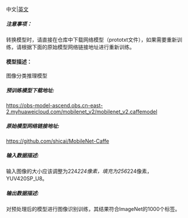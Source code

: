 中文|[英文](README_en.md)
##### 注意事项：
转换模型时，请直接在仓库中下载网络模型（prototxt文件），如果需要重新训练，请根据下面的原始模型网络链接地址进行重新训练。

#### 模型描述：

图像分类推理模型

##### 预训练模型下载地址:
https://obs-model-ascend.obs.cn-east-2.myhuaweicloud.com/mobilenet_v2/mobilenet_v2.caffemodel

##### 原始模型网络链接地址:
https://github.com/shicai/MobileNet-Caffe

##### 输入数据描述:

输入图像的大小应该调整为224*224像素，填充为256*224像素，YUV420SP_U8。

##### 输出数据描述:

对预处理后的模型进行图像识别训练，其结果符合lmageNet的1000个标签。